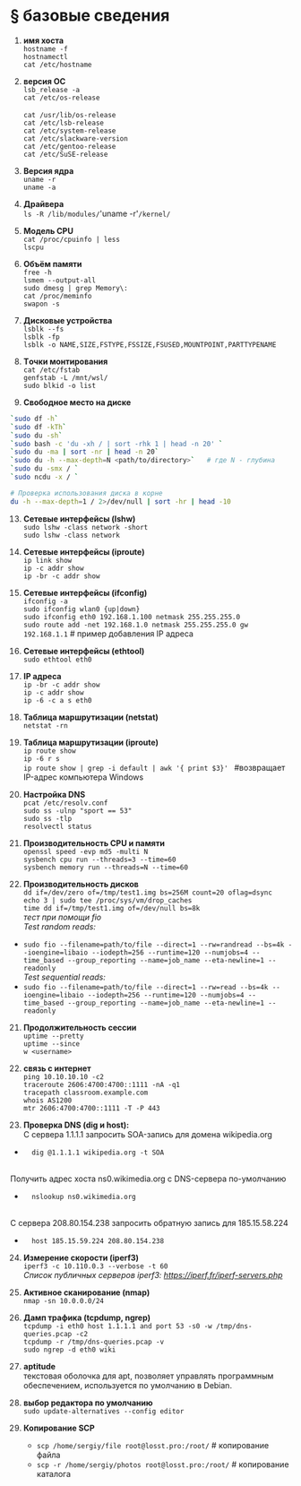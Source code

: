 # § базовые сведения

1) **имя хоста**
<br/>	`hostname -f`
<br/>	`hostnamectl`
<br/>	`cat /etc/hostname`

3) **версия ОС**
<br/>	`lsb_release -a`
<br/>	`cat /etc/os-release`  
<br/>	`cat /usr/lib/os-release`
<br/>	`cat /etc/lsb-release`
<br/>	`cat /etc/system-release`
<br/>	`cat /etc/slackware-version`
<br/>	`cat /etc/gentoo-release`
<br/>	`cat /etc/SuSE-release`

4) **Версия ядра**
<br/>	`uname -r`
<br/>	`uname -a`

5) **Драйвера**
<br/>	`ls -R /lib/modules/`'uname -r'`/kernel/`

6) **Модель CPU**
<br/>	`cat /proc/cpuinfo | less`
<br/>	`lscpu`

7) **Объём памяти**
<br/>	`free -h` 
<br/>	`lsmem --output-all`
<br/>	`sudo dmesg | grep Memory\: `
<br/>	`cat /proc/meminfo`
<br/>	`swapon -s`

8) **Дисковые устройства**
<br/>	`lsblk --fs`
<br/>	`lsblk -fp`
<br/>	`lsblk -o NAME,SIZE,FSTYPE,FSSIZE,FSUSED,MOUNTPOINT,PARTTYPENAME`

10) **Tочки монтирования**
<br/>	`cat /etc/fstab` 
<br/>	`genfstab -L /mnt/wsl/`
<br/>	`sudo blkid -o list`

11) **Свободное место на диске**
```bash
`sudo df -h`
`sudo df -kTh`
`sudo du -sh`
`sudo bash -c 'du -xh / | sort -rhk 1 | head -n 20' `
`sudo du -ma | sort -nr | head -n 20`
`sudo du -h --max-depth=N <path/to/directory>`   # где N - глубина
`sudo du -smx / `
`sudo ncdu -x / `

# Проверка использования диска в корне
du -h --max-depth=1 / 2>/dev/null | sort -hr | head -10
```

13) **Сетевые интерфейсы (lshw)**
<br/>	`sudo lshw -class network -short`
<br/>	`sudo lshw -class network`
14) **Сетевые интерфейсы (iproute)**
<br/>	`ip link show`
<br/>	`ip -c addr show`
<br/>	`ip -br -c addr show`
15) **Сетевые интерфейсы (ifconfig)**
<br/>	`ifconfig -a`
<br/>	`sudo ifconfig wlan0 {up|down} `
<br/>	`sudo ifconfig eth0 192.168.1.100 netmask 255.255.255.0`
<br/>	`sudo route add -net 192.168.1.0 netmask 255.255.255.0 gw 192.168.1.1`  # пример добавления IP адреса
16) **Cетевые интерфейсы (ethtool)**
<br/>	`sudo ethtool eth0`

17) **IP адреса**
<br/>	`ip -br -c addr show`
<br/>	`ip -c addr show`
<br/>	`ip -6 -c a s eth0`

18) **Таблица маршрутизации (netstat)**
<br/>	`netstat -rn`
19) **Таблица маршрутизации (iproute)**
<br/>	`ip route show`
<br/>	`ip -6 r s`
<br/>	`ip route show | grep -i default | awk '{ print $3}' ` #возвращает IP-адрес компьютера Windows

20) **Настройка DNS**
<br/>	`pcat /etc/resolv.conf`
<br/>	`sudo ss -ulnp "sport == 53"`
<br/>	`sudo ss -tlp`
<br/>	`resolvectl status`

21) **Производительность CPU и памяти**
<br/>	`openssl speed -evp md5 -multi N`
<br/>	`sysbench cpu run --threads=3 --time=60`
<br/>	`sysbench memory run --threads=N --time=60`

22) **Производительность дисков**
<br/>	`dd if=/dev/zero of=/tmp/test1.img bs=256M count=20 oflag=dsync`
<br/>	`echo 3 | sudo tee /proc/sys/vm/drop_caches`
<br/>	`time dd if=/tmp/test1.img of=/dev/null bs=8k`
<br/> *тест при помощи fio*
<br/> *Test random reads:*
- `sudo fio --filename=path/to/file --direct=1 --rw=randread --bs=4k --ioengine=libaio --iodepth=256 --runtime=120 --numjobs=4 --time_based --group_reporting --name=job_name --eta-newline=1 --readonly`
<br/> *Test sequential reads:*
- `sudo fio --filename=path/to/file --direct=1 --rw=read --bs=4k --ioengine=libaio --iodepth=256 --runtime=120 --numjobs=4 --time_based --group_reporting --name=job_name --eta-newline=1 --readonly`

21) **Продолжительность сессии**
<br/>	`uptime --pretty`
<br/>	`uptime --since`
<br/>	`w <username>`

22) **связь с интернет**
<br/>	`ping 10.10.10.10 -c2`
<br/>	`traceroute 2606:4700:4700::1111 -nA -q1`
<br/>    `tracepath classroom.example.com`
<br/>	`whois AS1200`
<br/>	`mtr 2606:4700:4700::1111 -T -P 443`

24) **Проверка DNS (dig и host):**
<br/>	С сервера 1.1.1.1 запросить SOA-запись для домена wikipedia.org
-		dig @1.1.1.1 wikipedia.org -t SOA
<br/>	Получить адрес хоста ns0.wikimedia.org с DNS-сервера по-умолчанию
-		nslookup ns0.wikimedia.org
<br/>	С сервера 208.80.154.238 запросить обратную запись для 185.15.58.224
-		host 185.15.59.224 208.80.154.238

24) **Измерение скорости (iperf3)**
<br/>	`iperf3 -c 10.110.0.3 --verbose -t 60`
<br/>  *Список публичных серверов iperf3: https://iperf.fr/iperf-servers.php*

26) **Активное сканирование (nmap)**
<br/>	`nmap -sn 10.0.0.0/24`

28) **Дамп трафика (tcpdump, ngrep)**
<br/>	`tcpdump -i eth0 host 1.1.1.1 and port 53 -s0 -w /tmp/dns-queries.pcap -c2`
<br/>	`tcpdump -r /tmp/dns-queries.pcap -v`
<br/>	`sudo ngrep -d eth0 wiki`

29) **aptitude**
<br/> текстовая оболочка для apt, позволяет управлять программным обеспечением, используется по умолчанию в Debian.

30) **выбор редактора по умолчанию**
<br/>	`sudo update-alternatives --config editor`

31) **Копирование SCP**
    - `scp /home/sergiy/file root@losst.pro:/root/`  # копирование файла
    - `scp -r /home/sergiy/photos root@losst.pro:/root/`  # копирование каталога
